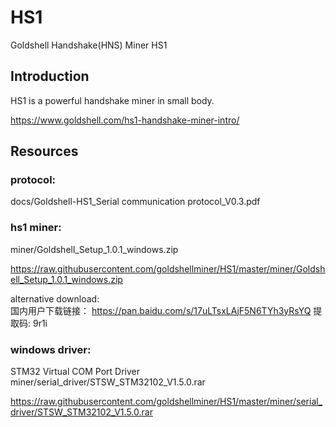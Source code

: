 # HS1  
Goldshell Handshake(HNS) Miner HS1

## Introduction
HS1 is a powerful handshake miner in small body.

https://www.goldshell.com/hs1-handshake-miner-intro/

## Resources

### protocol: 

docs/Goldshell-HS1_Serial communication protocol_V0.3.pdf

### hs1 miner: 

miner/Goldshell_Setup_1.0.1_windows.zip
 
 https://raw.githubusercontent.com/goldshellminer/HS1/master/miner/Goldshell_Setup_1.0.1_windows.zip


alternative download:  
国内用户下载链接： 
https://pan.baidu.com/s/17uLTsxLAjF5N6TYh3yRsYQ 提取码: 9r1i

### windows driver:
STM32 Virtual COM Port Driver 
miner/serial_driver/STSW_STM32102_V1.5.0.rar  

https://raw.githubusercontent.com/goldshellminer/HS1/master/miner/serial_driver/STSW_STM32102_V1.5.0.rar 




